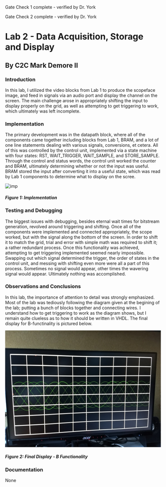 Gate Check 1 complete - verified by Dr. York

Gate Check 2 complete - verified by Dr. York

# Lab 2 - Data Acquisition, Storage and Display

## By C2C Mark Demore II
 
### Introduction
In this lab, I utilized the video blocks from Lab 1 to produce the scopeface image, and feed in signals via an audio port and display the channel on the screen. The main challenge arose in appropriately shifting the input to display properly on the grid, as well as attempting to get triggering to work, which ultimately was left incomplete.

### Implementation
The primary development was in the datapath block, where all of the components came together including blocks from Lab 1, BRAM, and a lot of one line statements dealing with various signals, conversions, et cetera. All of this was controlled by the control unit, implemented via a state machine with four states: RST, WAIT_TRIGGER, WAIT_SAMPLE, and STORE_SAMPLE. Through the control and status words, the control unit worked the counter and BRAM, ultimately determining whether or not the input was useful. BRAM stored the input after converting it into a useful state, which was read by Lab 1 components to determine what to display on the scree.

![imp](images/implement.PNG)
##### Figure 1: Implementation

### Testing and Debugging
The biggest issues with debugging, besides eternal wait times for bitstream generation, revolved around triggering and shifting. Once all of the components were implemented and connected appropriately, the scope worked, but with the signal along the bottom of the screen. In order to shift it to match the grid, trial and error with simple math was required to shift it; a rather redundant process. Once this functionality was achieved, attempting to get triggering implemented seemed nearly impossible. Swapping out which signal determined the trigger, the order of states in the control unit, and messing with shifting even more were all a part of this process. Sometimes no signal would appear, other times the wavering signal would appear. Ultimately nothing was accomplished.

### Observations and Conclusions
In this lab, the importance of attention to detail was strongly emphasized. Most of the lab was tediously following the diagram given at the begining of the lab; putting a bunch of blocks together and connecting wires. I understand how to get triggering to work as the diagram shows, but I remain quite clueless as to how it should be written in VHDL. The final display for B-functinality is pictured below.

![b](images/bfunc.jpg)
##### Figure 2: Final Display - B Functionality

### Documentation
None